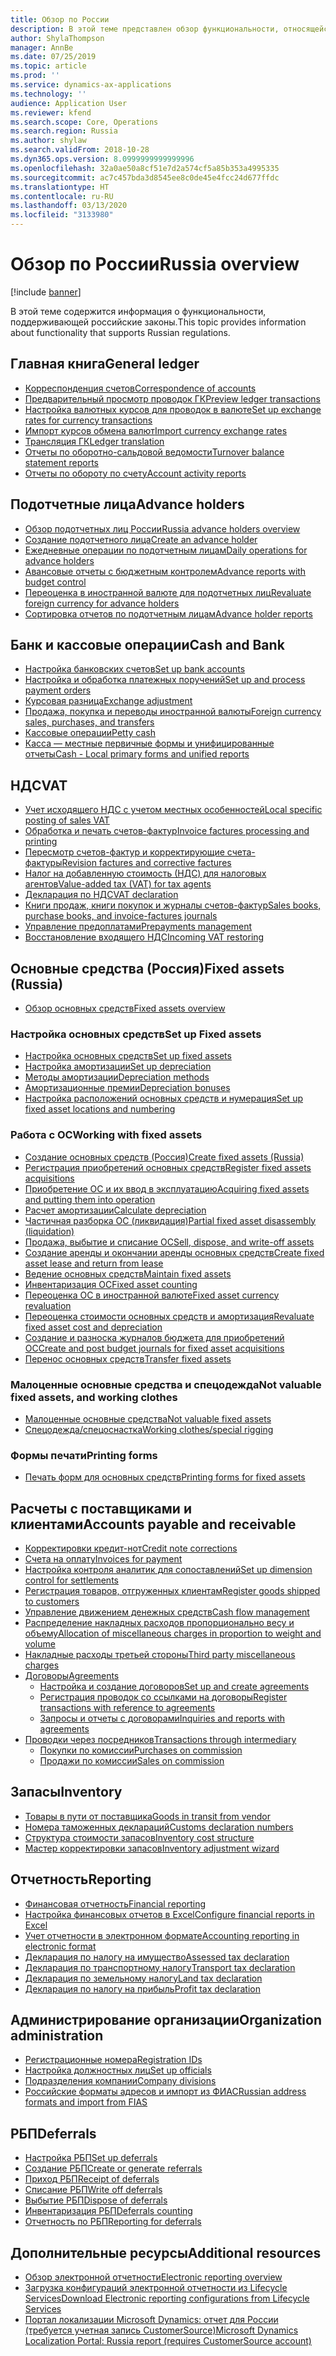 ```yaml
---
title: Обзор по России
description: В этой теме представлен обзор функциональности, относящейся к России.
author: ShylaThompson
manager: AnnBe
ms.date: 07/25/2019
ms.topic: article
ms.prod: ''
ms.service: dynamics-ax-applications
ms.technology: ''
audience: Application User
ms.reviewer: kfend
ms.search.scope: Core, Operations
ms.search.region: Russia
ms.author: shylaw
ms.search.validFrom: 2018-10-28
ms.dyn365.ops.version: 8.0999999999999996
ms.openlocfilehash: 32a0ae50a8cf51e7d2a574cf5a85b353a4995335
ms.sourcegitcommit: ac7c457bda3d8545ee8c0de45e4fcc24d677ffdc
ms.translationtype: HT
ms.contentlocale: ru-RU
ms.lasthandoff: 03/13/2020
ms.locfileid: "3133980"
---
```

# <a name="russia-overview"></a><span data-ttu-id="c3a7f-103">Обзор по России</span><span class="sxs-lookup"><span data-stu-id="c3a7f-103">Russia overview</span></span>

[!include [banner](../includes/banner.md)]

<span data-ttu-id="c3a7f-104">В этой теме содержится информация о функциональности, поддерживающей российские законы.</span><span class="sxs-lookup"><span data-stu-id="c3a7f-104">This topic provides information about functionality that supports Russian regulations.</span></span> 

## <a name="general-ledger"></a><span data-ttu-id="c3a7f-105">Главная книга</span><span class="sxs-lookup"><span data-stu-id="c3a7f-105">General ledger</span></span>

- [<span data-ttu-id="c3a7f-106">Корреспонденция счетов</span><span class="sxs-lookup"><span data-stu-id="c3a7f-106">Correspondence of accounts</span></span>](rus-correspondence-accounts.md)
- [<span data-ttu-id="c3a7f-107">Предварительный просмотр проводок ГК</span><span class="sxs-lookup"><span data-stu-id="c3a7f-107">Preview ledger transactions</span></span>](rus-ledger-transactions-preview.md)
- [<span data-ttu-id="c3a7f-108">Настройка валютных курсов для проводок в валюте</span><span class="sxs-lookup"><span data-stu-id="c3a7f-108">Set up exchange rates for currency transactions</span></span>](rus-exchange-difference.md)
- [<span data-ttu-id="c3a7f-109">Импорт курсов обмена валют</span><span class="sxs-lookup"><span data-stu-id="c3a7f-109">Import currency exchange rates</span></span>](../general-ledger/import-currency-exchange-rates.md)
- [<span data-ttu-id="c3a7f-110">Трансляция ГК</span><span class="sxs-lookup"><span data-stu-id="c3a7f-110">Ledger translation</span></span>](rus-ledger-translation-procedure.md)
- [<span data-ttu-id="c3a7f-111">Отчеты по оборотно-сальдовой ведомости</span><span class="sxs-lookup"><span data-stu-id="c3a7f-111">Turnover balance statement reports</span></span>](rus-turnover-balance-statement-reports.md)
- [<span data-ttu-id="c3a7f-112">Отчеты по обороту по счету</span><span class="sxs-lookup"><span data-stu-id="c3a7f-112">Account activity reports</span></span>](rus-account-activity-reports.md)

## <a name="advance-holders"></a><span data-ttu-id="c3a7f-113">Подотчетные лица</span><span class="sxs-lookup"><span data-stu-id="c3a7f-113">Advance holders</span></span>

- [<span data-ttu-id="c3a7f-114">Обзор подотчетных лиц России</span><span class="sxs-lookup"><span data-stu-id="c3a7f-114">Russia advance holders overview</span></span>](rus-advance-holders.md)
- [<span data-ttu-id="c3a7f-115">Создание подотчетного лица</span><span class="sxs-lookup"><span data-stu-id="c3a7f-115">Create an advance holder</span></span>](emea-advance-holders.md#create-an-advance-holder)
- [<span data-ttu-id="c3a7f-116">Ежедневные операции по подотчетным лицам</span><span class="sxs-lookup"><span data-stu-id="c3a7f-116">Daily operations for advance holders</span></span>](rus-advance-holders-daily-operations.md)
- [<span data-ttu-id="c3a7f-117">Авансовые отчеты с бюджетным контролем</span><span class="sxs-lookup"><span data-stu-id="c3a7f-117">Advance reports with budget control</span></span>](rus-advance-holders-reports-dailyops.md)
- [<span data-ttu-id="c3a7f-118">Переоценка в иностранной валюте для подотчетных лиц</span><span class="sxs-lookup"><span data-stu-id="c3a7f-118">Revaluate foreign currency for advance holders</span></span>](rus-advance-adjustment-parameters.md)
- [<span data-ttu-id="c3a7f-119">Сортировка отчетов по подотчетным лицам</span><span class="sxs-lookup"><span data-stu-id="c3a7f-119">Advance holder reports</span></span>](rus-local-management-reports-primary-forms.md)

## <a name="cash-and-bank"></a><span data-ttu-id="c3a7f-120">Банк и кассовые операции</span><span class="sxs-lookup"><span data-stu-id="c3a7f-120">Cash and Bank</span></span>

- [<span data-ttu-id="c3a7f-121">Настройка банковских счетов</span><span class="sxs-lookup"><span data-stu-id="c3a7f-121">Set up bank accounts</span></span>](rus-local-settings-requisites-bank-module.md)
- [<span data-ttu-id="c3a7f-122">Настройка и обработка платежных поручений</span><span class="sxs-lookup"><span data-stu-id="c3a7f-122">Set up and process payment orders</span></span>](rus-payment-order-settings-processing.md)
- [<span data-ttu-id="c3a7f-123">Курсовая разница</span><span class="sxs-lookup"><span data-stu-id="c3a7f-123">Exchange adjustment</span></span>](rus-exchange-adjustment.md)
- [<span data-ttu-id="c3a7f-124">Продажа, покупка и переводы иностранной валюты</span><span class="sxs-lookup"><span data-stu-id="c3a7f-124">Foreign currency sales, purchases, and transfers</span></span>](rus-currency-sale-purchase.md)
- [<span data-ttu-id="c3a7f-125">Кассовые операции</span><span class="sxs-lookup"><span data-stu-id="c3a7f-125">Petty cash</span></span>](emea-petty-cash.md)
- [<span data-ttu-id="c3a7f-126">Касса — местные первичные формы и унифицированные отчеты</span><span class="sxs-lookup"><span data-stu-id="c3a7f-126">Cash - Local primary forms and unified reports</span></span>](rus-local-primary-forms-and-unified-reports.md)

## <a name="vat"></a><span data-ttu-id="c3a7f-127">НДС</span><span class="sxs-lookup"><span data-stu-id="c3a7f-127">VAT</span></span>

- [<span data-ttu-id="c3a7f-128">Учет исходящего НДС с учетом местных особенностей</span><span class="sxs-lookup"><span data-stu-id="c3a7f-128">Local specific posting of sales VAT</span></span>](rus-local-specific-posting-sales-vat.md)
- [<span data-ttu-id="c3a7f-129">Обработка и печать счетов-фактур</span><span class="sxs-lookup"><span data-stu-id="c3a7f-129">Invoice factures processing and printing</span></span>](rus-invoice-facture-process-print.md)
- [<span data-ttu-id="c3a7f-130">Пересмотр счетов-фактур и корректирующие счета-фактуры</span><span class="sxs-lookup"><span data-stu-id="c3a7f-130">Revision factures and corrective factures</span></span>](rus-revise-invoice-facture.md)
- [<span data-ttu-id="c3a7f-131">Налог на добавленную стоимость (НДС) для налоговых агентов</span><span class="sxs-lookup"><span data-stu-id="c3a7f-131">Value-added tax (VAT) for tax agents</span></span>](rus-tax-agent.md)
- [<span data-ttu-id="c3a7f-132">Декларация по НДС</span><span class="sxs-lookup"><span data-stu-id="c3a7f-132">VAT declaration</span></span>](rus-VAT-declaration.md)
- [<span data-ttu-id="c3a7f-133">Книги продаж, книги покупок и журналы счетов-фактур</span><span class="sxs-lookup"><span data-stu-id="c3a7f-133">Sales books, purchase books, and invoice-factures journals</span></span>](rus-sales-books-purchase-books.md)
- [<span data-ttu-id="c3a7f-134">Управление предоплатами</span><span class="sxs-lookup"><span data-stu-id="c3a7f-134">Prepayments management</span></span>](rus-prepayments-management.md)
- [<span data-ttu-id="c3a7f-135">Восстановление входящего НДС</span><span class="sxs-lookup"><span data-stu-id="c3a7f-135">Incoming VAT restoring</span></span>](rus-incoming-VAT-restoring.md)

## <a name="fixed-assets-russia"></a><span data-ttu-id="c3a7f-136">Основные средства (Россия)</span><span class="sxs-lookup"><span data-stu-id="c3a7f-136">Fixed assets (Russia)</span></span>
- [<span data-ttu-id="c3a7f-137">Обзор основных средств</span><span class="sxs-lookup"><span data-stu-id="c3a7f-137">Fixed assets overview</span></span>](rus-fixed-assets-overview.md)

### <a name="set-up-fixed-assets"></a><span data-ttu-id="c3a7f-138">Настройка основных средств</span><span class="sxs-lookup"><span data-stu-id="c3a7f-138">Set up Fixed assets</span></span>
- [<span data-ttu-id="c3a7f-139">Настройка основных средств</span><span class="sxs-lookup"><span data-stu-id="c3a7f-139">Set up fixed assets</span></span>](rus-set-up-fixed-assets.md)
- [<span data-ttu-id="c3a7f-140">Настройка амортизации</span><span class="sxs-lookup"><span data-stu-id="c3a7f-140">Set up depreciation</span></span>](rus-depreciation-setup.md)
- [<span data-ttu-id="c3a7f-141">Методы амортизации</span><span class="sxs-lookup"><span data-stu-id="c3a7f-141">Depreciation methods</span></span>](rus-depreciation-methods.md)
- [<span data-ttu-id="c3a7f-142">Амортизационные премии</span><span class="sxs-lookup"><span data-stu-id="c3a7f-142">Depreciation bonuses</span></span>](rus-bonus-depreciation.md)
- [<span data-ttu-id="c3a7f-143">Настройка расположений основных средств и нумерация</span><span class="sxs-lookup"><span data-stu-id="c3a7f-143">Set up fixed asset locations and numbering</span></span>](rus-fixed-assets-locations-numbering.md)

### <a name="working-with-fixed-assets"></a><span data-ttu-id="c3a7f-144">Работа с ОС</span><span class="sxs-lookup"><span data-stu-id="c3a7f-144">Working with fixed assets</span></span>
- [<span data-ttu-id="c3a7f-145">Создание основных средств (Россия)</span><span class="sxs-lookup"><span data-stu-id="c3a7f-145">Create fixed assets (Russia)</span></span>](rus-fixed-assets.md)
- [<span data-ttu-id="c3a7f-146">Регистрация приобретений основных средств</span><span class="sxs-lookup"><span data-stu-id="c3a7f-146">Register fixed assets acquisitions</span></span>](rus-register-acquisition.md)
- [<span data-ttu-id="c3a7f-147">Приобретение ОС и их ввод в эксплуатацию</span><span class="sxs-lookup"><span data-stu-id="c3a7f-147">Acquiring fixed assets and putting them into operation</span></span>](rus-fixed-asset-acquisition.md)
- [<span data-ttu-id="c3a7f-148">Расчет амортизации</span><span class="sxs-lookup"><span data-stu-id="c3a7f-148">Calculate depreciation</span></span>](rus-depreciation-calculation.md)
- [<span data-ttu-id="c3a7f-149">Частичная разборка ОС (ликвидация)</span><span class="sxs-lookup"><span data-stu-id="c3a7f-149">Partial fixed asset disassembly (liquidation)</span></span>](rus-fixed-assets-disassembly.md)
- [<span data-ttu-id="c3a7f-150">Продажа, выбытие и списание ОС</span><span class="sxs-lookup"><span data-stu-id="c3a7f-150">Sell, dispose, and write-off assets</span></span>](rus-sell-dispose-write-off-fixed-assets.md)
- [<span data-ttu-id="c3a7f-151">Создание аренды и окончании аренды основных средств</span><span class="sxs-lookup"><span data-stu-id="c3a7f-151">Create fixed asset lease and return from lease</span></span>](rus-fixed-asset-leasing.md)
- [<span data-ttu-id="c3a7f-152">Ведение основных средств</span><span class="sxs-lookup"><span data-stu-id="c3a7f-152">Maintain fixed assets</span></span>](rus-maintain-fixed-assets.md)
- [<span data-ttu-id="c3a7f-153">Инвентаризация ОС</span><span class="sxs-lookup"><span data-stu-id="c3a7f-153">Fixed asset counting</span></span>](rus-fixed-assets-counting.md)
- [<span data-ttu-id="c3a7f-154">Переоценка ОС в иностранной валюте</span><span class="sxs-lookup"><span data-stu-id="c3a7f-154">Fixed asset currency revaluation</span></span>](rus-fixed-asset-currency-revaluation.md)
- [<span data-ttu-id="c3a7f-155">Переоценка стоимости основных средств и амортизация</span><span class="sxs-lookup"><span data-stu-id="c3a7f-155">Revaluate fixed asset cost and depreciation</span></span>](rus-fixed-assets-revaluation.md)
- [<span data-ttu-id="c3a7f-156">Создание и разноска журналов бюджета для приобретений ОС</span><span class="sxs-lookup"><span data-stu-id="c3a7f-156">Create and post budget journals for fixed asset acquisitions</span></span>](rus-post-budget-fixed-asset-acquisition.md)
- [<span data-ttu-id="c3a7f-157">Перенос основных средств</span><span class="sxs-lookup"><span data-stu-id="c3a7f-157">Transfer fixed assets</span></span>](rus-fixed-asset-transfer.md)

### <a name="not-valuable-fixed-assets-and-working-clothes"></a><span data-ttu-id="c3a7f-158">Малоценные основные средства и спецодежда</span><span class="sxs-lookup"><span data-stu-id="c3a7f-158">Not valuable fixed assets, and working clothes</span></span>
- [<span data-ttu-id="c3a7f-159">Малоценные основные средства</span><span class="sxs-lookup"><span data-stu-id="c3a7f-159">Not valuable fixed assets</span></span>](rus-not-valuable-assets.md)
- [<span data-ttu-id="c3a7f-160">Спецодежда/спецоснастка</span><span class="sxs-lookup"><span data-stu-id="c3a7f-160">Working clothes/special rigging</span></span>](rus-working-clothes-instruments-accounting.md)

### <a name="printing-forms"></a><span data-ttu-id="c3a7f-161">Формы печати</span><span class="sxs-lookup"><span data-stu-id="c3a7f-161">Printing forms</span></span>
- [<span data-ttu-id="c3a7f-162">Печать форм для основных средств</span><span class="sxs-lookup"><span data-stu-id="c3a7f-162">Printing forms for fixed assets</span></span>](printing-forms-fixed-assets.md)

## <a name="accounts-payable-and-receivable"></a><span data-ttu-id="c3a7f-163">Расчеты с поставщиками и клиентами</span><span class="sxs-lookup"><span data-stu-id="c3a7f-163">Accounts payable and receivable</span></span>
- [<span data-ttu-id="c3a7f-164">Корректировки кредит-нот</span><span class="sxs-lookup"><span data-stu-id="c3a7f-164">Credit note corrections</span></span>](rus-credit-note-correction.md)
- [<span data-ttu-id="c3a7f-165">Счета на оплату</span><span class="sxs-lookup"><span data-stu-id="c3a7f-165">Invoices for payment</span></span>](rus-invoice-payment.md)
- [<span data-ttu-id="c3a7f-166">Настройка контроля аналитик для сопоставлений</span><span class="sxs-lookup"><span data-stu-id="c3a7f-166">Set up dimension control for settlements</span></span>](rus-transactions-settlement-date.md)
- [<span data-ttu-id="c3a7f-167">Регистрация товаров, отгруженных клиентам</span><span class="sxs-lookup"><span data-stu-id="c3a7f-167">Register goods shipped to customers</span></span>](../../supply-chain/localizations/rus-goods-transit-postponed.md)
- [<span data-ttu-id="c3a7f-168">Управление движением денежных средств</span><span class="sxs-lookup"><span data-stu-id="c3a7f-168">Cash flow management</span></span>](rus-cash-flow.md)
- [<span data-ttu-id="c3a7f-169">Распределение накладных расходов пропорционально весу и объему</span><span class="sxs-lookup"><span data-stu-id="c3a7f-169">Allocation of miscellaneous charges in proportion to weight and volume</span></span>](rus-miscellaneous-charges.md)
- [<span data-ttu-id="c3a7f-170">Накладные расходы третьей стороны</span><span class="sxs-lookup"><span data-stu-id="c3a7f-170">Third party miscellaneous charges</span></span>](rus-third-party-misc-charges.md)
- [<span data-ttu-id="c3a7f-171">Договоры</span><span class="sxs-lookup"><span data-stu-id="c3a7f-171">Agreements</span></span>](rus-agreements.md)
  - [<span data-ttu-id="c3a7f-172">Настройка и создание договоров</span><span class="sxs-lookup"><span data-stu-id="c3a7f-172">Set up and create agreements</span></span>](rus-set-up-and-create-agreements.md)
  - [<span data-ttu-id="c3a7f-173">Регистрация проводок со ссылками на договоры</span><span class="sxs-lookup"><span data-stu-id="c3a7f-173">Register transactions with reference to agreements</span></span>](rus-register-transactions-with-reference-to-agreements.md)
  - [<span data-ttu-id="c3a7f-174">Запросы и отчеты с договорами</span><span class="sxs-lookup"><span data-stu-id="c3a7f-174">Inquiries and reports with agreements</span></span>](rus-inquiries-reports-agreements.md)
- [<span data-ttu-id="c3a7f-175">Проводки через посредников</span><span class="sxs-lookup"><span data-stu-id="c3a7f-175">Transactions through intermediary</span></span>](rus-transactions-through-intermediary.md)
  - [<span data-ttu-id="c3a7f-176">Покупки по комиссии</span><span class="sxs-lookup"><span data-stu-id="c3a7f-176">Purchases on commission</span></span>](rus-purchases-on-commission.md)
  - [<span data-ttu-id="c3a7f-177">Продажи по комиссии</span><span class="sxs-lookup"><span data-stu-id="c3a7f-177">Sales on commission</span></span>](rus-sales-on-commission.md)


## <a name="inventory"></a><span data-ttu-id="c3a7f-178">Запасы</span><span class="sxs-lookup"><span data-stu-id="c3a7f-178">Inventory</span></span>
- [<span data-ttu-id="c3a7f-179">Товары в пути от поставщика</span><span class="sxs-lookup"><span data-stu-id="c3a7f-179">Goods in transit from vendor</span></span>](rus-goods-transit-vendor.md)
- [<span data-ttu-id="c3a7f-180">Номера таможенных деклараций</span><span class="sxs-lookup"><span data-stu-id="c3a7f-180">Customs declaration numbers</span></span>](rus-custom-declaration-number.md)
- [<span data-ttu-id="c3a7f-181">Структура стоимости запасов</span><span class="sxs-lookup"><span data-stu-id="c3a7f-181">Inventory cost structure</span></span>](rus-inventory-cost-structure.md)
- [<span data-ttu-id="c3a7f-182">Мастер корректировки запасов</span><span class="sxs-lookup"><span data-stu-id="c3a7f-182">Inventory adjustment wizard</span></span>](rus-inventory-adjustment-wizard.md)

## <a name="reporting"></a><span data-ttu-id="c3a7f-183">Отчетность</span><span class="sxs-lookup"><span data-stu-id="c3a7f-183">Reporting</span></span>

- [<span data-ttu-id="c3a7f-184">Финансовая отчетность</span><span class="sxs-lookup"><span data-stu-id="c3a7f-184">Financial reporting</span></span>](rus-financial-reports.md)
- [<span data-ttu-id="c3a7f-185">Настройка финансовых отчетов в Excel</span><span class="sxs-lookup"><span data-stu-id="c3a7f-185">Configure financial reports in Excel</span></span>](rus-excel-financial-report.md)
- [<span data-ttu-id="c3a7f-186">Учет отчетности в электронном формате</span><span class="sxs-lookup"><span data-stu-id="c3a7f-186">Accounting reporting in electronic format</span></span>](rus-accounting-reporting.md)
- [<span data-ttu-id="c3a7f-187">Декларация по налогу на имущество</span><span class="sxs-lookup"><span data-stu-id="c3a7f-187">Assessed tax declaration</span></span>](rus-assessed-tax-declaration.md)
- [<span data-ttu-id="c3a7f-188">Декларация по транспортному налогу</span><span class="sxs-lookup"><span data-stu-id="c3a7f-188">Transport tax declaration</span></span>](rus-transport-tax-declaration.md)
- [<span data-ttu-id="c3a7f-189">Декларация по земельному налогу</span><span class="sxs-lookup"><span data-stu-id="c3a7f-189">Land tax declaration</span></span>](rus-land-tax-declaration.md)
- [<span data-ttu-id="c3a7f-190">Декларация по налогу на прибыль</span><span class="sxs-lookup"><span data-stu-id="c3a7f-190">Profit tax declaration</span></span>](rus-profit-tax-declaration.md)

## <a name="organization-administration"></a><span data-ttu-id="c3a7f-191">Администрирование организации</span><span class="sxs-lookup"><span data-stu-id="c3a7f-191">Organization administration</span></span>

- [<span data-ttu-id="c3a7f-192">Регистрационные номера</span><span class="sxs-lookup"><span data-stu-id="c3a7f-192">Registration IDs</span></span>](emea-registration-ids.md)
- [<span data-ttu-id="c3a7f-193">Настройка должностных лиц</span><span class="sxs-lookup"><span data-stu-id="c3a7f-193">Set up officials</span></span>](rus-officials.md)
- [<span data-ttu-id="c3a7f-194">Подразделения компании</span><span class="sxs-lookup"><span data-stu-id="c3a7f-194">Company divisions</span></span>](rus-company-divisions.md)
- [<span data-ttu-id="c3a7f-195">Российские форматы адресов и импорт из ФИАС</span><span class="sxs-lookup"><span data-stu-id="c3a7f-195">Russian address formats and import from FIAS</span></span>](rus-russian-address-format-and-import-from-FIAS.md)

## <a name="deferrals"></a><span data-ttu-id="c3a7f-196">РБП</span><span class="sxs-lookup"><span data-stu-id="c3a7f-196">Deferrals</span></span>

- [<span data-ttu-id="c3a7f-197">Настройка РБП</span><span class="sxs-lookup"><span data-stu-id="c3a7f-197">Set up deferrals</span></span>](rus-set-up-deferrals.md)
- [<span data-ttu-id="c3a7f-198">Создание РБП</span><span class="sxs-lookup"><span data-stu-id="c3a7f-198">Create or generate referrals</span></span>](rus-create-generate-deferrals.md)
- [<span data-ttu-id="c3a7f-199">Приход РБП</span><span class="sxs-lookup"><span data-stu-id="c3a7f-199">Receipt of deferrals</span></span>](rus-deferral-transactions.md)
- [<span data-ttu-id="c3a7f-200">Списание РБП</span><span class="sxs-lookup"><span data-stu-id="c3a7f-200">Write off deferrals</span></span>](rus-write-off-deferral.md)
- [<span data-ttu-id="c3a7f-201">Выбытие РБП</span><span class="sxs-lookup"><span data-stu-id="c3a7f-201">Dispose of deferrals</span></span>](rus-dispose-deferrals.md)
- [<span data-ttu-id="c3a7f-202">Инвентаризация РБП</span><span class="sxs-lookup"><span data-stu-id="c3a7f-202">Deferrals counting</span></span>](rus-counting-deferrals.md)
- [<span data-ttu-id="c3a7f-203">Отчетность по РБП</span><span class="sxs-lookup"><span data-stu-id="c3a7f-203">Reporting for deferrals</span></span>](rus-reporting-deferrals.md)

## <a name="additional-resources"></a><span data-ttu-id="c3a7f-204">Дополнительные ресурсы</span><span class="sxs-lookup"><span data-stu-id="c3a7f-204">Additional resources</span></span>

- [<span data-ttu-id="c3a7f-205">Обзор электронной отчетности</span><span class="sxs-lookup"><span data-stu-id="c3a7f-205">Electronic reporting overview</span></span>](../../dev-itpro/analytics/general-electronic-reporting.md)
- [<span data-ttu-id="c3a7f-206">Загрузка конфигураций электронной отчетности из Lifecycle Services</span><span class="sxs-lookup"><span data-stu-id="c3a7f-206">Download Electronic reporting configurations from Lifecycle Services</span></span>](../../dev-itpro/analytics/download-electronic-reporting-configuration-lcs.md)
- [<span data-ttu-id="c3a7f-207">Портал локализации Microsoft Dynamics: отчет для России (требуется учетная запись CustomerSource)</span><span class="sxs-lookup"><span data-stu-id="c3a7f-207">Microsoft Dynamics Localization Portal: Russia report (requires CustomerSource account)</span></span>](https://mbs.microsoft.com/files/customer/AX/Support/supportnews/RussianFederation.html)





